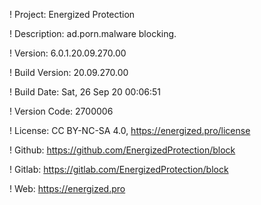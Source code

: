 ! Project: Energized Protection

! Description: ad.porn.malware blocking.

! Version: 6.0.1.20.09.270.00

! Build Version: 20.09.270.00

! Build Date: Sat, 26 Sep 20 00:06:51

! Version Code: 2700006

! License: CC BY-NC-SA 4.0, https://energized.pro/license

! Github: https://github.com/EnergizedProtection/block

! Gitlab: https://gitlab.com/EnergizedProtection/block


! Web: https://energized.pro
